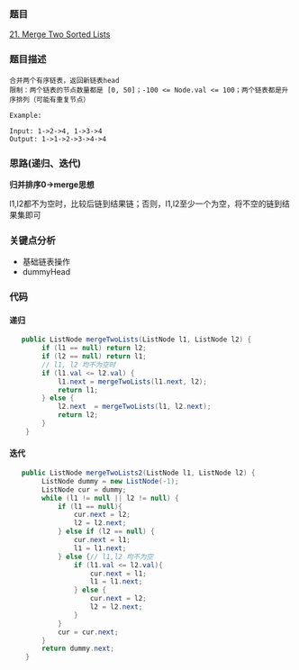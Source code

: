### 题目
[21. Merge Two Sorted Lists](https://leetcode.com/problems/merge-two-sorted-lists/)

### 题目描述
```
合并两个有序链表，返回新链表head
限制：两个链表的节点数量都是 [0, 50]；-100 <= Node.val <= 100；两个链表都是升序排列（可能有重复节点）

Example:

Input: 1->2->4, 1->3->4
Output: 1->1->2->3->4->4
```

### 思路(递归、迭代)

**归并排序0->merge思想**

l1,l2都不为空时，比较后链到结果链；否则，l1,l2至少一个为空，将不空的链到结果集即可

### 关键点分析
* 基础链表操作
* dummyHead

### 代码

#### 递归

```java
   public ListNode mergeTwoLists(ListNode l1, ListNode l2) {
        if (l1 == null) return l2;
        if (l2 == null) return l1;
        // l1, l2 均不为空时
        if (l1.val <= l2.val) {
            l1.next = mergeTwoLists(l1.next, l2);
            return l1;
        } else {
            l2.next  = mergeTwoLists(l1, l2.next);
            return l2;
        }
    }
```

#### 迭代

```java
   public ListNode mergeTwoLists2(ListNode l1, ListNode l2) {
        ListNode dummy = new ListNode(-1);
        ListNode cur = dummy;
        while (l1 != null || l2 != null) {
            if (l1 == null){
                cur.next = l2;
                l2 = l2.next;
            } else if (l2 == null) {
                cur.next = l1;
                l1 = l1.next;
            } else {// l1,l2 均不为空
                if (l1.val <= l2.val){
                    cur.next = l1;
                    l1 = l1.next;
                } else {
                    cur.next = l2;
                    l2 = l2.next;
                }
            }
            cur = cur.next;
        }
        return dummy.next;
    }
```
